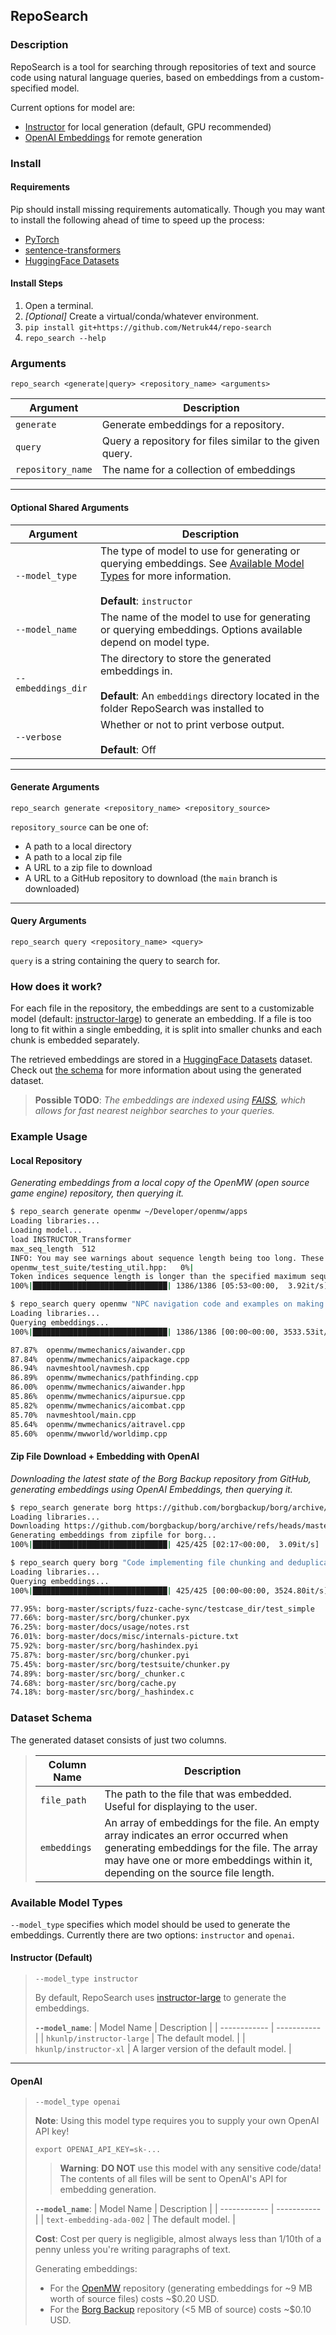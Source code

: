 ## RepoSearch
### Description

RepoSearch is a tool for searching through repositories of text and source code using natural language queries, based on embeddings from a custom-specified model.

Current options for model are:
* [Instructor](https://huggingface.co/hkunlp/instructor-large) for local generation (default, GPU recommended)
* [OpenAI Embeddings](https://platform.openai.com/docs/guides/embeddings) for remote generation

### Install

#### Requirements
Pip should install missing requirements automatically. Though you may want to install the following ahead of time to speed up the process:
* [PyTorch](https://pytorch.org/)
* [sentence-transformers](https://pypi.org/project/sentence-transformers/)
* [HuggingFace Datasets](https://huggingface.co/docs/datasets/installation)

#### Install Steps
1. Open a terminal.
2. *[Optional]* Create a virtual/conda/whatever environment.
3. `pip install git+https://github.com/Netruk44/repo-search`
4. `repo_search --help`

### Arguments

`repo_search <generate|query> <repository_name> <arguments>`

| Argument | Description |
| -------- | ----------- |
| `generate` | Generate embeddings for a repository. |
| `query` | Query a repository for files similar to the given query. |
| `repository_name` | The name for a collection of embeddings |

---

#### Optional Shared Arguments

| Argument | Description |
| -------- | ----------- |
| `--model_type` | The type of model to use for generating or querying embeddings. See [Available Model Types](#available-model-types) for more information.<br /><br />**Default**: `instructor` |
| `--model_name` | The name of the model to use for generating or querying embeddings. Options available depend on model type. |
| `--embeddings_dir` | The directory to store the generated embeddings in. <br /><br />**Default**: An `embeddings` directory located in the folder RepoSearch was installed to |
| `--verbose` | Whether or not to print verbose output.<br /><br />**Default**: Off |

---

#### Generate Arguments
`repo_search generate <repository_name> <repository_source>`

`repository_source` can be one of:
* A path to a local directory
* A path to a local zip file
* A URL to a zip file to download
* A URL to a GitHub repository to download (the `main` branch is downloaded)

---

#### Query Arguments
`repo_search query <repository_name> <query>`

`query` is a string containing the query to search for.

### How does it work?
For each file in the repository, the embeddings are sent to a customizable model (default: [instructor-large](https://huggingface.co/hkunlp/instructor-large)) to generate an embedding. If a file is too long to fit within a single embedding, it is split into smaller chunks and each chunk is embedded separately.

The retrieved embeddings are stored in a [HuggingFace Datasets](https://huggingface.co/docs/datasets/index) dataset. Check out [the schema](#dataset-schema) for more information about using the generated dataset.

> **Possible TODO**: *The embeddings are indexed using [FAISS](https://faiss.ai/), which allows for fast nearest neighbor searches to your queries.*

### Example Usage

#### Local Repository
*Generating embeddings from a local copy of the OpenMW (open source game engine) repository, then querying it.*

```bash
$ repo_search generate openmw ~/Developer/openmw/apps
Loading libraries...
Loading model...
load INSTRUCTOR_Transformer
max_seq_length  512
INFO: You may see warnings about sequence length being too long. These can be safely ignored.
openmw_test_suite/testing_util.hpp:   0%|                              | 1/1386 [00:02<1:01:49,  2.63s/it]
Token indices sequence length is longer than the specified maximum sequence length for this model (1030 > 512). Running this sequence through the model will result in indexing errors
100%|██████████████████████████████| 1386/1386 [05:53<00:00,  3.92it/s]

$ repo_search query openmw "NPC navigation code and examples on making an NPC navigate towards a specific destination."
Loading libraries...
Querying embeddings...
100%|██████████████████████████████| 1386/1386 [00:00<00:00, 3533.53it/s]

87.87%  openmw/mwmechanics/aiwander.cpp
87.84%  openmw/mwmechanics/aipackage.cpp
86.94%  navmeshtool/navmesh.cpp
86.89%  openmw/mwmechanics/pathfinding.cpp
86.00%  openmw/mwmechanics/aiwander.hpp
85.86%  openmw/mwmechanics/aipursue.cpp
85.82%  openmw/mwmechanics/aicombat.cpp
85.70%  navmeshtool/main.cpp
85.64%  openmw/mwmechanics/aitravel.cpp
85.60%  openmw/mwworld/worldimp.cpp
```

#### Zip File Download + Embedding with OpenAI

*Downloading the latest state of the Borg Backup repository from GitHub, generating embeddings using OpenAI Embeddings, then querying it.*

```bash
$ repo_search generate borg https://github.com/borgbackup/borg/archive/refs/heads/master.zip --model_type openai
Loading libraries...
Downloading https://github.com/borgbackup/borg/archive/refs/heads/master.zip...
Generating embeddings from zipfile for borg...
100%|██████████████████████████████| 425/425 [02:17<00:00,  3.09it/s]

$ repo_search query borg "Code implementing file chunking and deduplication." --model_type openai
Loading libraries...
Querying embeddings...
100%|██████████████████████████████| 425/425 [00:00<00:00, 3524.80it/s]

77.95%: borg-master/scripts/fuzz-cache-sync/testcase_dir/test_simple
77.66%: borg-master/src/borg/chunker.pyx
76.25%: borg-master/docs/usage/notes.rst
76.01%: borg-master/docs/misc/internals-picture.txt
75.92%: borg-master/src/borg/hashindex.pyi
75.87%: borg-master/src/borg/chunker.pyi
75.45%: borg-master/src/borg/testsuite/chunker.py
74.89%: borg-master/src/borg/_chunker.c
74.68%: borg-master/src/borg/cache.py
74.18%: borg-master/src/borg/_hashindex.c
```

### Dataset Schema
The generated dataset consists of just two columns.

> | Column Name | Description |
> | ----------- | ----------- |
> | `file_path` | The path to the file that was embedded. Useful for displaying to the user. |
> | `embeddings` | An array of embeddings for the file. An empty array indicates an error occurred when generating embeddings for the file. The array may have one or more embeddings within it, depending on the source file length. |

### Available Model Types

`--model_type` specifies which model should be used to generate the embeddings. Currently there are two options: `instructor` and `openai`.

#### Instructor (Default)

> `--model_type instructor`
> 
> By default, RepoSearch uses [instructor-large](https://huggingface.co/hkunlp/instructor-large) to generate the embeddings. 
> 
> **`--model_name`**:
> | Model Name | Description |
> | ------------ | ----------- |
> | `hkunlp/instructor-large` | The default model. |
> | `hkunlp/instructor-xl` | A larger version of the default model. |

---

#### OpenAI

> `--model_type openai`
> 
> **Note**: Using this model type requires you to supply your own OpenAI API key!
> 
> `export OPENAI_API_KEY=sk-...`
> 
>>  **Warning**: **DO NOT** use this model with any sensitive code/data! The contents of all files will be sent to OpenAI's API for embedding generation.
>
> **`--model_name`**: 
> | Model Name | Description |
> | ------------ | ----------- |
> | `text-embedding-ada-002` | The default model. |
> 
> **Cost**:
> Cost per query is negligible, almost always less than 1/10th of a penny unless you're writing paragraphs of text.
> 
> Generating embeddings:
> * For the [OpenMW](https://gitlab.com/OpenMW/openmw) repository (generating embeddings for ~9 MB worth of source files) costs ~$0.20 USD.
> * For the [Borg Backup](https://github.com/borgbackup/borg) repository (<5 MB of source) costs ~$0.10 USD.
